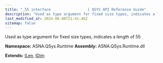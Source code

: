 ```yaml
---
title: "_55 interface                 | QSYS API Reference Guide"
description: "Used as type argument for fixed size types, indicates a length of 55  "
last_modified_at: 2024-08-08T21:41:46Z
sitemap: false
---
```


Used as type argument for fixed size types, indicates a length of 55 

**Namespace:** ASNA.QSys.Runtime
**Assembly:** ASNA.QSys.Runtime.dll

**Extends:** [ILen](/reference/runtime/qsys-runtime/i-len.html), [IDim](/reference/runtime/qsys-runtime/i-dim.html)
<br>
<br>
